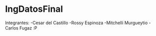 ﻿# IngDatosFinal
Integrantes:
-Cesar del Castillo
-Rossy Espinoza
-Mitchelli Murgueytio
-Carlos Fugaz :P
